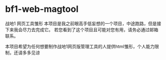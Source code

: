 # bf1-web-magtool
战地1 网页工具雏形
本项目是我之前眼高手低妄想的一个项目，中途跑路，但是接下来我会尽力去完成它。
若您看到了这个项目且可能对您有用，请务必通过邮箱联系。



本项目希望为任何想要制作战地1网页版管理工具的人提供html雏形，个人能力限制，还请多多见谅

